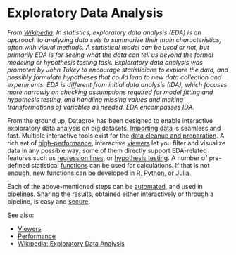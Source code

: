 <!-- TITLE: Exploratory Data Analysis -->
<!-- SUBTITLE: -->

# Exploratory Data Analysis

*From [Wikipedia](https://en.wikipedia.org/wiki/Exploratory_data_analysis): 
In statistics, exploratory data analysis (EDA) is an approach 
to analyzing data sets to summarize their main characteristics, often with visual 
methods. A statistical model can be used or not, but primarily EDA is for seeing 
what the data can tell us beyond the formal modeling or hypothesis testing task. 
Exploratory data analysis was promoted by John Tukey to encourage statisticians 
to explore the data, and possibly formulate hypotheses that could lead to new data 
collection and experiments. EDA is different from initial data analysis (IDA),
which focuses more narrowly on checking assumptions required for model fitting 
and hypothesis testing, and handling missing values and making transformations of 
variables as needed. EDA encompasses IDA.* 

From the ground up, Datagrok has been designed to enable interactive exploratory 
data analysis on big datasets. [Importing data](../features/importing-data.md) is 
seamless and fast. Multiple interactive tools exist for the 
[data cleanup and preparation](../features/data-wrangling.md). A rich set 
of [high-performance](performance.md), interactive [viewers](../viewers/viewers.md) 
let you filter and visualize data in any possible way; some of them directly support 
EDA-related features such as [regression lines](../viewers/scatter-plot.md#regression-line), 
or [hypothesis testing](../viewers/box-plot.md#t-test). A number of pre-defined statistical
[functions](../entities/function.md) can be used for calculations. If that is not
enough, new functions can be developed in [R, Python, or Julia](../features/scripting.md). 

Each of the above-mentioned steps can be [automated](../entities/function.md#macros), and 
used in [pipelines](../entities/data-pipeline.md). Sharing the results, obtained either
interactively or through a pipeline, is easy and [secure](../features/security.md).     

See also:
* [Viewers](../viewers/viewers.md)
* [Performance](performance.md) 
* [Wikipedia: Exploratory Data Analysis](https://en.wikipedia.org/wiki/Exploratory_data_analysis)

